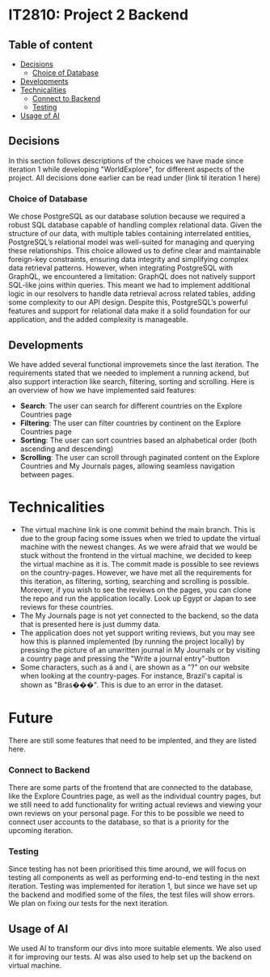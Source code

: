# IT2810: Project 2 Backend
## Table of content 
- [Decisions](#decisions)
    - [Choice of Database](#choice-of-database)
- [Developments](#developments)
- [Technicalities](#technicalities)
    - [Connect to Backend](#connect-to-backend)
    - [Testing](#testing)
- [Usage of AI](#usage-of-ai)


## Decisions

In this section follows descriptions of the choices we have made since iteration 1 while developing "WorldExplore", for different aspects of the project. All decisions done earlier can be read under (link til iteration 1 here)

### Choice of Database

We chose PostgreSQL as our database solution because we required a robust SQL database capable of handling complex relational data. Given the structure of our data, with multiple tables containing interrelated entities, PostgreSQL’s relational model was well-suited for managing and querying these relationships. This choice allowed us to define clear and maintainable foreign-key constraints, ensuring data integrity and simplifying complex data retrieval patterns. However, when integrating PostgreSQL with GraphQL, we encountered a limitation: GraphQL does not natively support SQL-like joins within queries. This meant we had to implement additional logic in our resolvers to handle data retrieval across related tables, adding some complexity to our API design. Despite this, PostgreSQL’s powerful features and support for relational data make it a solid foundation for our application, and the added complexity is manageable.

## Developments

We have added several functional improvemets since the last iteration. The requirements stated that we needed to implement a running
ackend, but also support interaction like search, filtering, sorting and scrolling. Here is an overview of how we have implemented said features:

- **Search**: The user can search for different countries on the Explore Countries page
- **Filtering**: The user can filter countries by continent on the Explore Countries page
- **Sorting**: The user can sort countries based an alphabetical order (both ascending and descending)
- **Scrolling**: The user can scroll through paginated content on the Explore Countries and My Journals pages, allowing seamless navigation between pages.

# Technicalities
- The virtual machine link is one commit behind the main branch. This is due to the group facing some issues when we tried to update the virtual machine with the newest changes. As we were afraid that we would be stuck without the frontend in the virtual machine, we decided to keep the virtual machine as it is. The commit made is possible to see reviews on the country-pages. However, we have met all the requirements for this iteration, as filtering, sorting, searching and scrolling is possible. Moreover, if you wish to see the reviews on the pages, you can clone the repo and run the application locally. Look up Egypt or Japan to see reviews for these countries.
- The My Journals page is not yet connected to the backend, so the data that is presented here is just dummy data.
- The application does not yet support writing reviews, but you may see how this is planned implemented (by running the project locally) by pressing the picture of an unwritten journal in My Journals or by visiting a country page and pressing the "Write a journal entry"-button
- Some characters, such as á and í, are shown as a "?" on our website when looking at the country-pages. For instance, Brazil's capital is shown as "Bras���". This is due to an error in the dataset.

# Future
There are still some features that need to be implented, and they are listed here.

### Connect to Backend

There are some parts of the frontend that are connected to the database, like the Explore Countries page, as well as the individual country pages, but we still need to add functionality for writing actual reviews and viewing your own reviews on your personal page. For this to be possible we need to connect user accounts to the database, so that is a priority for the upcoming iteration.

### Testing

Since testing has not been prioritised this time around, we will focus on testing all components as well as performing end-to-end testing in the next iteration. Testing was implemented for iteration 1, but since we have set up the backend and modified some of the files, the test files will show errors. We plan on fixing our tests for the next iteration.

## Usage of AI

We used AI to transform our divs into more suitable elements. We also used it for improving our tests. AI was also used to help set up the backend on virtual machine.
